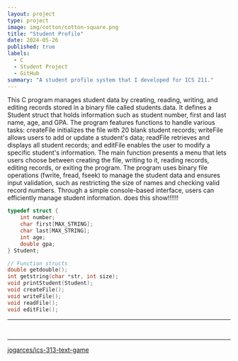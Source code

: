 ```yaml
---
layout: project
type: project
image: img/cotton/cotton-square.png
title: "Student Profile"
date: 2024-05-26
published: true
labels:
  - C
  - Student Project
  - GitHub
summary: "A student profile system that I developed for ICS 211."
---
```


This C program manages student data by creating, reading, writing, and editing records stored in a binary file called students.data. 
It defines a Student struct that holds information such as student number, first and last name, age, and GPA. 
The program features functions to handle various tasks: createFile initializes the file with 20 blank student records; 
writeFile allows users to add or update a student's data; readFile retrieves and displays all student records; and editFile enables the user to modify a specific student's information. 
The main function presents a menu that lets users choose between creating the file, writing to it, reading records, editing records, or exiting the program. 
The program uses binary file operations (fwrite, fread, fseek) to manage the student data and ensures input validation, 
such as restricting the size of names and checking valid record numbers. 
Through a simple console-based interface, users can efficiently manage student information. does this show!!!!!!

```cpp
typedef struct {
    int number;
    char first[MAX_STRING];
    char last[MAX_STRING];
    int age;
    double gpa;
} Student;

// Function structs
double getdouble();
int getstring(char *str, int size);
void printStudent(Student);
void createFile();
void writeFile();
void readFile();
void editFile();
```
<hr>

<pre>

</pre>

<hr>

<a href="https://github.com/jogarces/ics-313-text-game">
  <i class="large github icon" style="font-size: 200px; width: 200px; height: 200px;"></i> jogarces/ics-313-text-game
</a>
